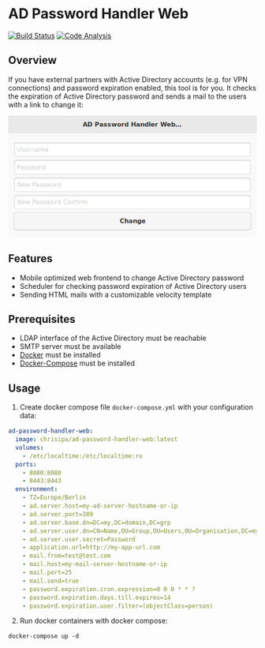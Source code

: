 AD Password Handler Web
=======

[![Build Status](https://papke.it/jenkins/buildStatus/icon?job=ad-password-handler-web)](https://papke.it/jenkins/job/ad-password-handler-web/)
[![Code Analysis](https://img.shields.io/badge/code%20analysis-available-blue.svg)](https://papke.it/sonar/overview?id=196)

Overview
--------
If you have external partners with Active Directory accounts (e.g. for VPN connections) and password expiration enabled, this tool is for you. It checks the expiration of Active Directory password and sends a mail to the users with a link to change it:

![Screenshot](https://raw.githubusercontent.com/chrisipa/ad-password-handler-web/master/public/screenshot_password_change.png)

Features
---------
* Mobile optimized web frontend to change Active Directory password
* Scheduler for checking password expiration of Active Directory users
* Sending HTML mails with a customizable velocity template

Prerequisites
-------------
* LDAP interface of the Active Directory must be reachable
* SMTP server must be available
* [Docker](https://docs.docker.com/engine/installation/) must be installed
* [Docker-Compose](https://docs.docker.com/compose/install/) must be installed

Usage
-----
1. Create docker compose file `docker-compose.yml` with your configuration data:
  ```yml
  ad-password-handler-web:
    image: chrisipa/ad-password-handler-web:latest
    volumes:
      - /etc/localtime:/etc/localtime:ro
    ports:
      - 8080:8080
      - 8443:8443
    environment:
      - TZ=Europe/Berlin
      - ad.server.host=my-ad-server-hostname-or-ip
      - ad.server.port=389
      - ad.server.base.dn=DC=my,DC=domain,DC=grp
      - ad.server.user.dn=CN=Name,OU=Group,OU=Users,OU=Organisation,DC=my,DC=domain,DC=grp
      - ad.server.user.secret=Password
      - application.url=http://my-app-url.com
      - mail.from=test@test.com
      - mail.host=my-mail-server-hostname-or-ip
      - mail.port=25
      - mail.send=true
      - password.expiration.cron.expression=0 0 0 * * ?
      - password.expiration.days.till.expires=14
      - password.expiration.user.filter=(objectClass=person)
  ```

2. Run docker containers with docker compose:
  ```
  docker-compose up -d
  ```
